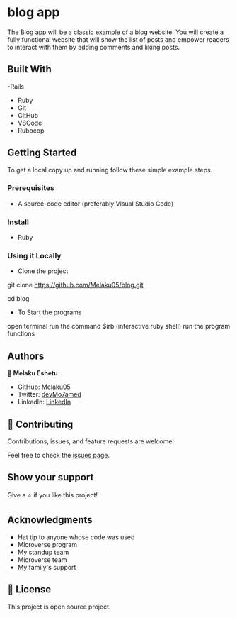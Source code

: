 # blog app

The Blog app will be a classic example of a blog website. You will create a fully functional website that will show the list of posts and empower readers to interact with them by adding comments and liking posts.

## Built With
-Rails
- Ruby
- Git
- GitHub
- VSCode
- Rubocop

## Getting Started

To get a local copy up and running follow these simple example steps.

### Prerequisites

- A source-code editor (preferably Visual Studio Code)

### Install

- Ruby


### Using it Locally

- Clone the project

git clone https://github.com/Melaku05/blog.git

cd blog

- To Start the programs

open terminal
run the command $irb (interactive ruby shell)
run the program functions

## Authors

👤 **Melaku Eshetu**

- GitHub: [Melaku05](https://github.com/Melaku05)
- Twitter: [devMo7amed](https://twitter.com/melaku_mel)
- LinkedIn: [LinkedIn](https://www.linkedin.com/in/melaku-eshetu/)

## 🤝 Contributing

Contributions, issues, and feature requests are welcome!

Feel free to check the [issues page](../../issues/).

## Show your support

Give a ⭐️ if you like this project!

## Acknowledgments

- Hat tip to anyone whose code was used
- Microverse program
- My standup team
- Microverse team
- My family's support

## 📝 License

This project is open source project.
